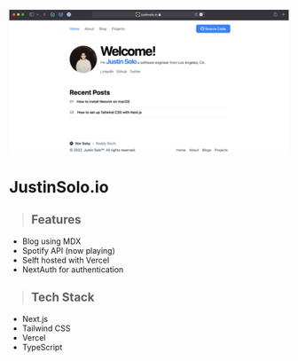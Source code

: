 ![Alt Text](public/projects/justinsolo-io.png)

<h1 style="textAlign: center">JustinSolo.io</h1>

> ## Features

- Blog using MDX
- Spotify API (now playing)
- Selft hosted with Vercel
- NextAuth for authentication

> ## Tech Stack

- Next.js
- Tailwind CSS
- Vercel
- TypeScript
